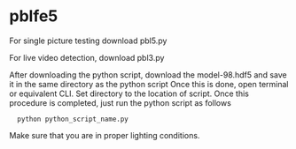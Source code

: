 # pblfe5
For single picture testing download pbl5.py

For live video detection, download pbl3.py


After downloading the python script, download the model-98.hdf5 and save it in the same directory as the python script
Once this is done, open terminal or equivalent CLI. Set directory to the location of script.
Once this procedure is completed, just run the python script as follows
      
      python python_script_name.py

Make sure that you are in proper lighting conditions.
